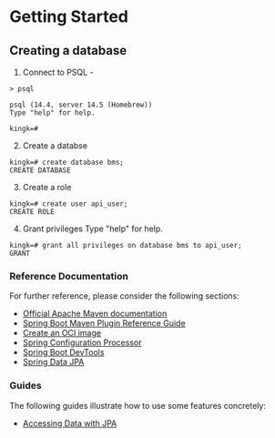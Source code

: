 # Getting Started

## Creating a database

1. Connect to PSQL -
```
> psql

psql (14.4, server 14.5 (Homebrew))
Type "help" for help.

kingk=#
```
2. Create a databse
```
kingk=# create database bms;
CREATE DATABASE
```

3. Create a role
```
kingk=# create user api_user;
CREATE ROLE
```

4. Grant privileges 
Type "help" for help.
```
kingk=# grant all privileges on database bms to api_user;
GRANT
```

### Reference Documentation

For further reference, please consider the following sections:

* [Official Apache Maven documentation](https://maven.apache.org/guides/index.html)
* [Spring Boot Maven Plugin Reference Guide](https://docs.spring.io/spring-boot/docs/2.7.5/maven-plugin/reference/html/)
* [Create an OCI image](https://docs.spring.io/spring-boot/docs/2.7.5/maven-plugin/reference/html/#build-image)
* [Spring Configuration Processor](https://docs.spring.io/spring-boot/docs/2.7.5/reference/htmlsingle/#appendix.configuration-metadata.annotation-processor)
* [Spring Boot DevTools](https://docs.spring.io/spring-boot/docs/2.7.5/reference/htmlsingle/#using.devtools)
* [Spring Data JPA](https://docs.spring.io/spring-boot/docs/2.7.5/reference/htmlsingle/#data.sql.jpa-and-spring-data)

### Guides

The following guides illustrate how to use some features concretely:

* [Accessing Data with JPA](https://spring.io/guides/gs/accessing-data-jpa/)

